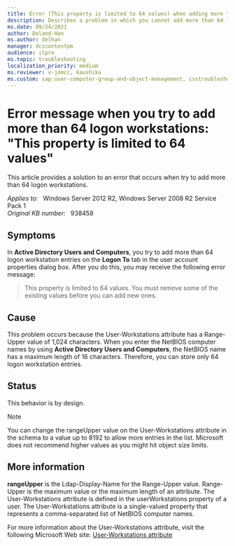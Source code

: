 ```yaml
---
title: Error (This property is limited to 64 values) when adding more than 64 logon workstations
description: Describes a problem in which you cannot add more than 64 logon workstation entries by using the user account properties on a Windows Server 2003-based computer.
ms.date: 09/24/2021
author: Deland-Han
ms.author: delhan
manager: dcscontentpm
audience: itpro
ms.topic: troubleshooting
localization_priority: medium
ms.reviewer: v-jomcc, kaushika
ms.custom: sap:user-computer-group-and-object-management, csstroubleshoot
---
```

# Error message when you try to add more than 64 logon workstations: "This property is limited to 64 values"

This article provides a solution to an error that occurs when try to add more than 64 logon workstations.

_Applies to:_ &nbsp; Windows Server 2012 R2, Windows Server 2008 R2 Service Pack 1  
_Original KB number:_ &nbsp; 938458

## Symptoms

In **Active Directory Users and Computers**, you try to add more than 64 logon workstation entries on the **Logon To** tab in the user account properties dialog box. After you do this, you may receive the following error message:

> This property is limited to 64 values. You must remove some of the existing values before you can add new ones.

## Cause

This problem occurs because the User-Workstations attribute has a Range-Upper value of 1,024 characters. When you enter the NetBIOS computer names by using **Active Directory Users and Computers**, the NetBIOS name has a maximum length of 16 characters. Therefore, you can store only 64 logon workstation entries.

## Status

This behavior is by design.

> [!NOTE]
> You can change the rangeUpper value on the User-Workstations attribute in the schema to a value up to 8192 to allow more entries in the list. Microsoft does not recommend higher values as you might hit object size limits.

## More information

**rangeUpper** is the Ldap-Display-Name for the Range-Upper value. Range-Upper is the maximum value or the maximum length of an attribute. The User-Workstations attribute is defined in the userWorkstations property of a user. The User-Workstations attribute is a single-valued property that represents a comma-separated list of NetBIOS computer names.

For more information about the User-Workstations attribute, visit the following Microsoft Web site: [User-Workstations attribute](/windows/win32/adschema/a-userworkstations)
